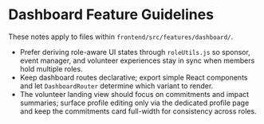 # Dashboard Feature Guidelines

These notes apply to files within `frontend/src/features/dashboard/`.

- Prefer deriving role-aware UI states through `roleUtils.js` so sponsor, event manager, and volunteer experiences stay in sync when members hold multiple roles.
- Keep dashboard routes declarative; export simple React components and let `DashboardRouter` determine which variant to render.
- The volunteer landing view should focus on commitments and impact summaries; surface profile editing only via the dedicated profile page and keep the commitments card full-width for consistency across roles.
